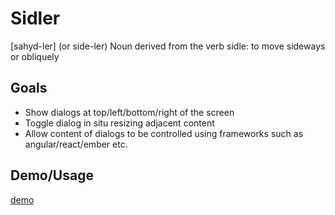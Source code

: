# Sidler
[sahyd-ler] (or side-ler)
Noun derived from the verb sidle: to move sideways or obliquely

## Goals

* Show dialogs at top/left/bottom/right of the screen
* Toggle dialog in situ resizing adjacent content
* Allow content of dialogs to be controlled using frameworks such as angular/react/ember etc.


## Demo/Usage

<a href="http://IMD-Business-School.github.io/sidler">demo</a>
